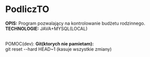 # PodliczTO

<b>OPIS:</b> Program pozwalający na kontrolowanie budżetu rodzinnego.<br>
<b>TECHNOLOGIE:</b> JAVA+MYSQL(LOCAL)
<br><br>

POMOC(dev):
<b>Git(ktorych nie pamietam):</b><br>
git reset --hard HEAD~1 (kasuje wszystkie zmiany)
